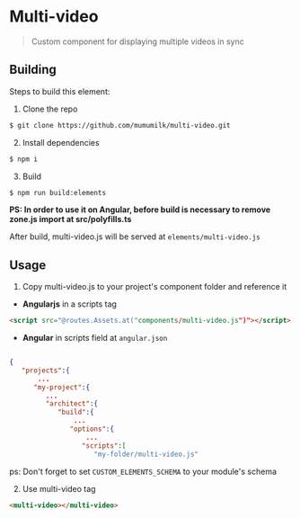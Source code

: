 # Multi-video
 > Custom component for displaying multiple videos in sync
## Building

Steps to build this element:
1. Clone the repo
```bash
$ git clone https://github.com/mumumilk/multi-video.git
```
2. Install dependencies
```bash
$ npm i
```
3. Build
 ```bash
$ npm run build:elements
```

**PS: In order to use it on Angular, before build is necessary  to remove zone.js import at src/polyfills.ts**

After build, multi-video.js will be served at `elements/multi-video.js`

## Usage
1. Copy multi-video.js to your project's component folder and reference it

- **Angularjs**
 in a scripts tag
```html
<script src="@routes.Assets.at("components/multi-video.js")"></script>
```

- **Angular**
in scripts field at ```angular.json``` 

```json

{
   "projects":{
	   ...
      "my-project":{
         ...
         "architect":{
            "build":{
	            ...
               "options":{
	               ...
                  "scripts":[
                     "my-folder/multi-video.js"
```

ps: Don't forget to set `CUSTOM_ELEMENTS_SCHEMA` to your module's schema

2. Use multi-video tag

```html
<multi-video></multi-video>
```
